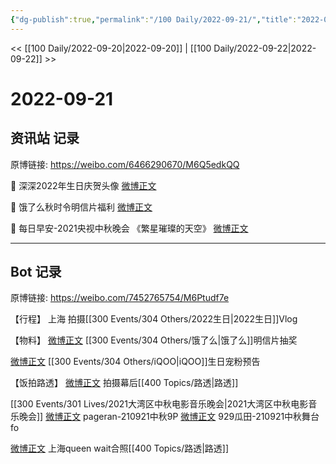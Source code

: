 ```yaml
---
{"dg-publish":true,"permalink":"/100 Daily/2022-09-21/","title":"2022-09-21","created":"2022-11-15T14:34:15.000+08:00","updated":"2023-04-11T14:46:33.000+08:00"}
---
```



<< [[100 Daily/2022-09-20\|2022-09-20]] | [[100 Daily/2022-09-22\|2022-09-22]] >>

# 2022-09-21

## 资讯站 记录

原博链接: https://weibo.com/6466290670/M6Q5edkQQ

🌟 深深2022年生日庆贺头像 [微博正文](https://m.weibo.cn/6466290670/4816129261832508)

🌟 饿了么秋时令明信片福利 [微博正文](https://m.weibo.cn/6466290670/4816196761816546)

🌟 每日早安-2021央视中秋晚会
《繁星璀璨的天空》 [微博正文](https://m.weibo.cn/6466290670/4816061566814157)

---
## Bot 记录

原博链接: https://weibo.com/7452765754/M6Ptudf7e

【行程】
上海 拍摄[[300 Events/304 Others/2022生日\|2022生日]]Vlog

【物料】
[微博正文](https://weibo.com/detail/4816189748417400) [[300 Events/304 Others/饿了么\|饿了么]]明信片抽奖

[微博正文](https://weibo.com/detail/4816185353045004) [[300 Events/304 Others/iQOO\|iQOO]]生日宠粉预告

【饭拍路透】
[微博正文](https://weibo.com/detail/4816069858430841) 拍摄幕后[[400 Topics/路透\|路透]]

[[300 Events/301 Lives/2021大湾区中秋电影音乐晚会\|2021大湾区中秋电影音乐晚会]]
[微博正文](https://weibo.com/detail/4816190361570068) pageran-210921中秋9P
[微博正文](https://weibo.com/detail/4816235403940606) 929瓜田-210921中秋舞台fo

[微博正文](https://weibo.com/detail/4816267720525289) 上海queen wait合照[[400 Topics/路透\|路透]]
